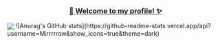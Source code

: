  <h3 align="center" style="text-decoration: underline;">👋 Welcome to my profile! ✨</h3>
 <img align="center" src="https://github-readme-stats.vercel.app/api?username=Mirrrrrow&show_icons=true&theme=dark" />
![Anurag's GitHub stats](https://github-readme-stats.vercel.app/api?username=Mirrrrrow&show_icons=true&theme=dark)
